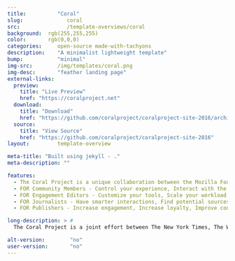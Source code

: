 ```yaml
---
title:			"Coral"
slug:			   coral
src:			   /template-overviews/coral
background:  rgb(255,255,255)
color:       rgb(0,0,0)
categories:		open-source made-with-tachyons
description:	"A minimalist lightweight template"
bump:			"minimal"
img-src:		/img/templates/coral.png
img-desc:		"feather landing page"
external-links:
  preview:
    title: "Live Preview"
    href: "https://coralproject.net"
  download:
    title: "Download"
    href: "https://github.com/coralproject/coralproject-site-2016/archive/master.zip"
  source:
    title: "View Source"
    href: "https://github.com/coralproject/coralproject-site-2016"
layout:			template-overview

meta-title: "Built using jekyll - ."
meta-description: ""

features:
  - The Coral Project is a unique collaboration between the Mozilla Foundation, The New York Times, and The Washington Post, funded by a grant from the John S. and James L. Knight Foundation.
  - FOR Community Members - Control your experience, Interact with the newsroom, Avoid harassment
  - FOR Engagement Editors - Customize your tools, Scale your workload, Find great contributions
  - FOR Journalists - Have smarter interactions, Find potential sources, Create an audience
  - FOR Publishers - Increase engagement, Increase loyalty, Improve content

long-description: > #
  The Coral Project is a joint effort between The New York Times, The Washington Post, the Mozilla Foundation, and The Knight Foundation, and in a blog post, Greg Barber, the Post's director of digital news products, said the app, called Trust, will “help publishers build and enliven communities around their journalism.

alt-version:		"no"
user-version:		"no"
---
```

